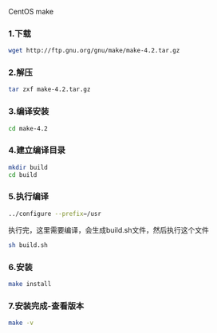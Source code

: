 CentOS make
<a name="I4bPR"></a>
### 1.下载
```bash
wget http://ftp.gnu.org/gnu/make/make-4.2.tar.gz
```
<a name="zHl05"></a>
### 2.解压
```bash
tar zxf make-4.2.tar.gz
```
<a name="E5JJA"></a>
### 3.编译安装
```bash
cd make-4.2
```
<a name="3qVs6"></a>
### 4.建立编译目录
```bash
mkdir build
cd build
```
<a name="03d0T"></a>
### 5.执行编译
```bash
../configure --prefix=/usr
```
执行完，这里需要编译，会生成build.sh文件，然后执行这个文件
```bash
sh build.sh
```
<a name="C1JJ2"></a>
### 6.安装
```bash
make install
```
<a name="9217bfaa"></a>
### 7.安装完成-查看版本
```bash
make -v
```

